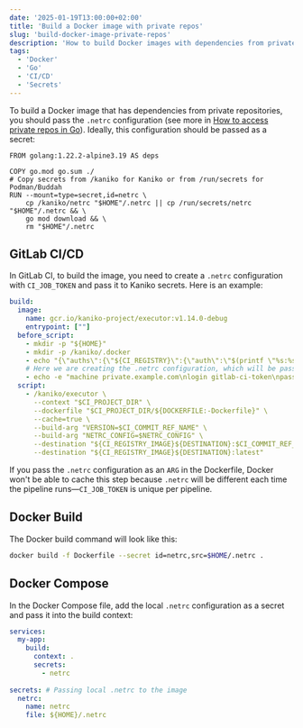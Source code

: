 ```yaml
---
date: '2025-01-19T13:00:00+02:00'
title: 'Build a Docker image with private repos'
slug: 'build-docker-image-private-repos'
description: 'How to build Docker images with dependencies from private repositories using Docker secrets.'
tags:
  - 'Docker'
  - 'Go'
  - 'CI/CD'
  - 'Secrets'
---
```


To build a Docker image that has dependencies from private repositories, you should pass the `.netrc` configuration (see more in [How to access private repos in Go](/howto/access-private-repos-go)). Ideally, this configuration should be passed as a secret:

```docker
FROM golang:1.22.2-alpine3.19 AS deps

COPY go.mod go.sum ./
# Copy secrets from /kaniko for Kaniko or from /run/secrets for Podman/Buddah
RUN --mount=type=secret,id=netrc \
    cp /kaniko/netrc "$HOME"/.netrc || cp /run/secrets/netrc "$HOME"/.netrc && \
    go mod download && \
    rm "$HOME"/.netrc
```

## GitLab CI/CD

In GitLab CI, to build the image, you need to create a `.netrc` configuration with `CI_JOB_TOKEN` and pass it to Kaniko secrets. Here is an example:

```yaml
build:
  image:
    name: gcr.io/kaniko-project/executor:v1.14.0-debug
    entrypoint: [""]
  before_script:
    - mkdir -p "${HOME}"
    - mkdir -p /kaniko/.docker
    - echo "{\"auths\":{\"${CI_REGISTRY}\":{\"auth\":\"$(printf \"%s:%s\" \"${CI_REGISTRY_USER}\" \"${CI_REGISTRY_PASSWORD}\" | base64)\"}}}" > /kaniko/.docker/config.json
    # Here we are creating the .netrc configuration, which will be passed to the image as a secret
    - echo -e "machine private.example.com\nlogin gitlab-ci-token\npassword ${CI_JOB_TOKEN}" > /kaniko/netrc
  script:
    - /kaniko/executor \
      --context "$CI_PROJECT_DIR" \
      --dockerfile "$CI_PROJECT_DIR/${DOCKERFILE:-Dockerfile}" \
      --cache=true \
      --build-arg "VERSION=$CI_COMMIT_REF_NAME" \
      --build-arg "NETRC_CONFIG=$NETRC_CONFIG" \
      --destination "${CI_REGISTRY_IMAGE}${DESTINATION}:$CI_COMMIT_REF_NAME" \
      --destination "${CI_REGISTRY_IMAGE}${DESTINATION}:latest"
```

If you pass the `.netrc` configuration as an `ARG` in the Dockerfile, Docker won't be able to cache this step because `.netrc` will be different each time the pipeline runs—`CI_JOB_TOKEN` is unique per pipeline.

## Docker Build

The Docker build command will look like this:

```sh
docker build -f Dockerfile --secret id=netrc,src=$HOME/.netrc .
```

## Docker Compose

In the Docker Compose file, add the local `.netrc` configuration as a secret and pass it into the build context:

```yaml
services:
  my-app:
    build:
      context: .
      secrets:
        - netrc
      
secrets: # Passing local .netrc to the image
  netrc:
    name: netrc
    file: ${HOME}/.netrc
```
